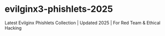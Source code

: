 # evilginx3-phishlets-2025
Latest Evilginx Phishlets Collection | Updated 2025 | For Red Team &amp; Ethical Hacking
